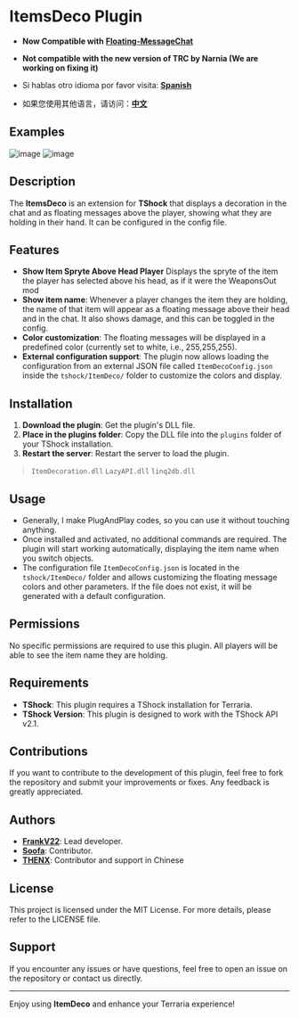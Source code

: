 # ItemsDeco Plugin
- **Now Compatible with** **[Floating-MessageChat](https://github.com/itsFrankV22/FloatingText-Chat)**

- **Not compatible with the new version of TRC by Narnia (We are working on fixing it)**


- Si hablas otro idioma por favor visita: **[Spanish](https://github.com/itsFrankV22/ItemSuffixBelowName/blob/master/READMESpanish.md)**
- 如果您使用其他语言，请访问：**[中文](https://github.com/itsFrankV22/ItemSuffixBelowName/blob/master/READMEChinese.md)**

## Examples
![image](https://github.com/user-attachments/assets/6965e9a5-79b1-4c30-aeab-b4db51bb9309)
![image](https://github.com/user-attachments/assets/7331d281-1717-4141-bae7-0d43eea437ad)



## Description

The **ItemsDeco** is an extension for **TShock** that displays a decoration in the chat and as floating messages above the player, showing what they are holding in their hand. It can be configured in the config file.

## Features
- **Show Item Spryte Above Head Player** Displays the spryte of the item the player has selected above his head, as if it were the WeaponsOut mod
- **Show item name**: Whenever a player changes the item they are holding, the name of that item will appear as a floating message above their head and in the chat. It also shows damage, and this can be toggled in the config.
- **Color customization**: The floating messages will be displayed in a predefined color (currently set to white, i.e., 255,255,255).
- **External configuration support**: The plugin now allows loading the configuration from an external JSON file called `ItemDecoConfig.json` inside the `tshock/ItemDeco/` folder to customize the colors and display.

## Installation

1. **Download the plugin**: Get the plugin's DLL file.
2. **Place in the plugins folder**: Copy the DLL file into the `plugins` folder of your TShock installation.
3. **Restart the server**: Restart the server to load the plugin.

> `ItemDecoration.dll`
> `LazyAPI.dll`
> `linq2db.dll`

## Usage

- Generally, I make PlugAndPlay codes, so you can use it without touching anything.
- Once installed and activated, no additional commands are required. The plugin will start working automatically, displaying the item name when you switch objects.
- The configuration file `ItemDecoConfig.json` is located in the `tshock/ItemDeco/` folder and allows customizing the floating message colors and other parameters. If the file does not exist, it will be generated with a default configuration.

## Permissions

No specific permissions are required to use this plugin. All players will be able to see the item name they are holding.

## Requirements

- **TShock**: This plugin requires a TShock installation for Terraria.
- **TShock Version**: This plugin is designed to work with the TShock API v2.1.

## Contributions

If you want to contribute to the development of this plugin, feel free to fork the repository and submit your improvements or fixes. Any feedback is greatly appreciated.

## Authors

- **[FrankV22](https://github.com/itsFrankV22)**: Lead developer.
- **[Soofa](https://github.com/Soof4)**: Contributor.
- **[THENX](https://github.com/THEXN)**: Contributor and support in Chinese

## License

This project is licensed under the MIT License. For more details, please refer to the LICENSE file.

## Support

If you encounter any issues or have questions, feel free to open an issue on the repository or contact us directly.

---

Enjoy using **ItemDeco** and enhance your Terraria experience!

